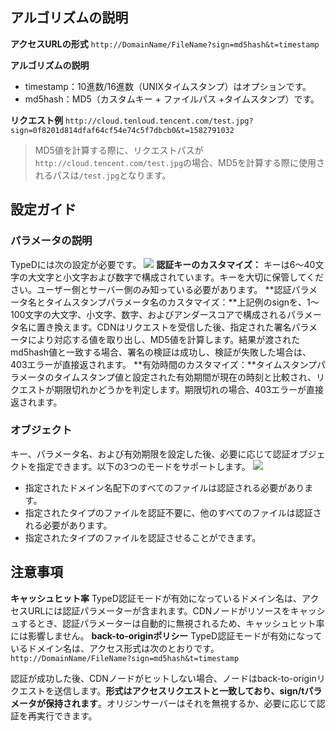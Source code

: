 ## アルゴリズムの説明
**アクセスURLの形式**
`http://DomainName/FileName?sign=md5hash&t=timestamp`

**アルゴリズムの説明**
- timestamp：10進数/16進数（UNIXタイムスタンプ）はオプションです。
- md5hash：MD5（カスタムキー + ファイルパス +タイムスタンプ）です。

**リクエスト例**
`http://cloud.tenloud.tencent.com/test.jpg?sign=0f8201d814dfaf64cf54e74c5f7dbcb0&t=1582791032`

>MD5値を計算する際に、リクエストパスが`http://cloud.tencent.com/test.jpg`の場合、MD5を計算する際に使用されるパスは`/test.jpg`となります。

## 設定ガイド
### パラメータの説明
TypeDには次の設定が必要です。
![](https://main.qcloudimg.com/raw/9e1cc04c9e732ad40d4de67b5b318e52.png)
**認証キーのカスタマイズ：** キーは6～40文字の大文字と小文字および数字で構成されています。キーを大切に保管してください。ユーザー側とサーバー側のみ知っている必要があります。
**認証パラメータ名とタイムスタンプパラメータ名のカスタマイズ：**上記例のsignを、1〜100文字の大文字、小文字、数字、およびアンダースコアで構成されるパラメータ名に置き換えます。CDNはリクエストを受信した後、指定された署名パラメータにより対応する値を取り出し、MD5値を計算します。結果が渡されたmd5hash値と一致する場合、署名の検証は成功し、検証が失敗した場合は、403エラーが直接返されます。
**有効時間のカスタマイズ：**タイムスタンプパラメータのタイムスタンプ値と設定された有効期間が現在の時刻と比較され、リクエストが期限切れかどうかを判定します。期限切れの場合、403エラーが直接返されます。 

### オブジェクト
キー、パラメータ名、および有効期限を設定した後、必要に応じて認証オブジェクトを指定できます。以下の3つのモードをサポートします。
![](https://main.qcloudimg.com/raw/1952a0ac13633a87d4b676e52bf2eb10.png)
+ 指定されたドメイン名配下のすべてのファイルは認証される必要があります。
+ 指定されたタイプのファイルを認証不要に、他のすべてのファイルは認証される必要があります。
+ 指定されたタイプのファイルを認証させることができます。

## 注意事項
**キャッシュヒット率**
TypeD認証モードが有効になっているドメイン名は、アクセスURLには認証パラメーターが含まれます。CDNノードがリソースをキャッシュするとき、認証パラメーターは自動的に無視されるため、キャッシュヒット率には影響しません。
**back-to-originポリシー**
TypeD認証モードが有効になっているドメイン名は、アクセス形式は次のとおりです。
`http://DomainName/FileName?sign=md5hash&t=timestamp`

認証が成功した後、CDNノードがヒットしない場合、ノードはback-to-originリクエストを送信します。**形式はアクセスリクエストと一致しており、sign/tパラメータが保持されます**。オリジンサーバーはそれを無視するか、必要に応じて認証を再実行できます。
